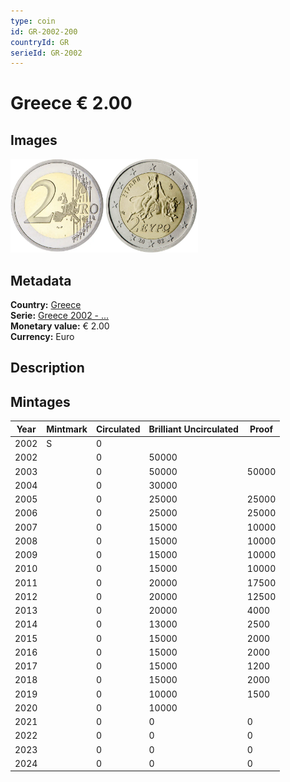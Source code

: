 ```yaml
---
type: coin
id: GR-2002-200
countryId: GR
serieId: GR-2002
---
```


# Greece € 2.00

## Images

<img src="../../../Images/common-2002-200.webp" height="150" alt="Front image"><img src="Images/greece-2002-200.webp" height="150" alt="Back image">

## Metadata

**Country:** [Greece](../index.md)\
**Serie:** [Greece 2002 - ...](index.md)\
**Monetary value:** € 2.00\
**Currency:** Euro

## Description

## Mintages

| Year | Mintmark | Circulated | Brilliant Uncirculated | Proof |
| ---- | -------- | ---------- | ---------------------- | ----- |
| 2002 | S        | 0          |                        |       |
| 2002 |          | 0          | 50000                  |       |
| 2003 |          | 0          | 50000                  | 50000 |
| 2004 |          | 0          | 30000                  |       |
| 2005 |          | 0          | 25000                  | 25000 |
| 2006 |          | 0          | 25000                  | 25000 |
| 2007 |          | 0          | 15000                  | 10000 |
| 2008 |          | 0          | 15000                  | 10000 |
| 2009 |          | 0          | 15000                  | 10000 |
| 2010 |          | 0          | 15000                  | 10000 |
| 2011 |          | 0          | 20000                  | 17500 |
| 2012 |          | 0          | 20000                  | 12500 |
| 2013 |          | 0          | 20000                  | 4000  |
| 2014 |          | 0          | 13000                  | 2500  |
| 2015 |          | 0          | 15000                  | 2000  |
| 2016 |          | 0          | 15000                  | 2000  |
| 2017 |          | 0          | 15000                  | 1200  |
| 2018 |          | 0          | 15000                  | 2000  |
| 2019 |          | 0          | 10000                  | 1500  |
| 2020 |          | 0          | 10000                  |       |
| 2021 |          | 0          | 0                      | 0     |
| 2022 |          | 0          | 0                      | 0     |
| 2023 |          | 0          | 0                      | 0     |
| 2024 |          | 0          | 0                      | 0     |
